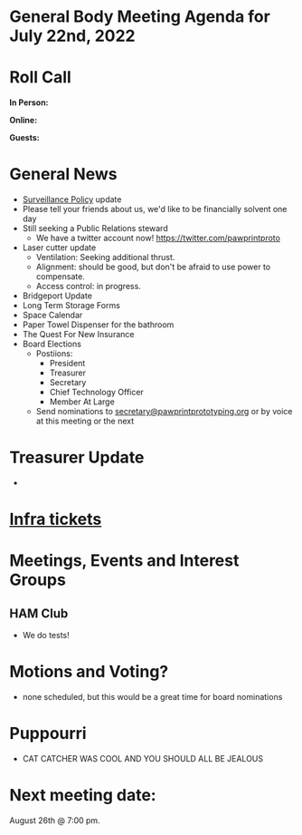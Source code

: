 # General Body Meeting Agenda for July 22nd, 2022
# Roll Call
**In Person:**

**Online:** 

**Guests:** 

# General News
  - [Surveillance Policy](https://docs.google.com/document/d/15OYzStE8mvVS5yNgByXhgAop2oiUdDHzOD1pSG4ivYk/view) update
  - Please tell your friends about us, we'd like to be financially solvent one day
  - Still seeking a Public Relations steward
    - We have a twitter account now! https://twitter.com/pawprintproto
  - Laser cutter update
    - Ventilation: Seeking additional thrust.
    - Alignment: should be good, but don't be afraid to use power to compensate.
    - Access control: in progress. 
  - Bridgeport Update
  - Long Term Storage Forms
  - Space Calendar
  - Paper Towel Dispenser for the bathroom
  - The Quest For New Insurance
  - Board Elections 
    - Postiions:   
      - President
      - Treasurer
      - Secretary
      - Chief Technology Officer
      - Member At Large
    - Send nominations to secretary@pawprintprototyping.org or by voice at this meeting or the next
  
# Treasurer Update
  - 
# [Infra tickets](https://github.com/orgs/PawprintPrototyping/projects/1)
# Meetings, Events and Interest Groups
## HAM Club
  - We do tests!
# Motions and Voting?
  - none scheduled, but this would be a great time for board nominations
# Puppourri
  - CAT CATCHER WAS COOL AND YOU SHOULD ALL BE JEALOUS
  
  
# Next meeting date:
August 26th @ 7:00 pm.
